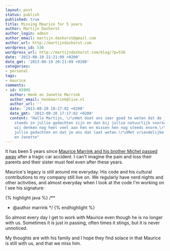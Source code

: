 ```yaml
---
layout: post
status: publish
published: true
title: Missing Maurice for 5 years
author: Martijn Dashorst
author_login: admin
author_email: martijn.dashorst@gmail.com
author_url: http://martijndashorst.com
wordpress_id: 536
wordpress_url: http://martijndashorst.com/blog/?p=536
date: '2013-08-19 21:21:09 +0200'
date_gmt: '2013-08-19 20:21:09 +0200'
categories:
- personal
tags:
- maurice
comments:
- id: 65905
  author: Henk en Janette Marrink
  author_email: henkmarrink@live.nl
  author_url: ''
  date: '2013-08-20 18:17:02 +0200'
  date_gmt: '2013-08-20 17:17:02 +0200'
  content: "Hallo Martijn, \r\nHet doet ons zeer goed te weten dat de jongens nog
    steeds in jullie gedachten zijn en dan bij jullie natuurlijk voornamelijk Maurice.\r\nOok
    wij denken nog heel veel aan hen en missen hen nog steeds enorm.\r\nBedankt voor
    jullie gedachten en dat je ons dat laat weten.\r\nMet vriendelijke groet\r\nHenk
    en Janette"
---
```


It has been 5 years since [Maurice Marrink and his brother Michel
passed away](/blog/2008/08/a-farewell-to-maurice-marrink)
after a tragic car accident. I can't imagine the pain and loss their
parents and their sister must feel even after these years.

Maurice's legacy is still around me everyday. His code and his cultural
contributions to my company still live on. We regularly have nerd
nights and other activities, and almost everyday when I look at the
code I'm working on I see his signature:

{% highlight java %}
/**
 * @author marrink
 */
{% endhighlight %}

So almost every day I get to work with Maurice even though he is no
longer with us. Sometimes it is just in passing, often times it stings,
but it is never unnoticed.

My thoughts are with his family and I hope they find solace in that
Maurice is still with us, and that we miss him.
